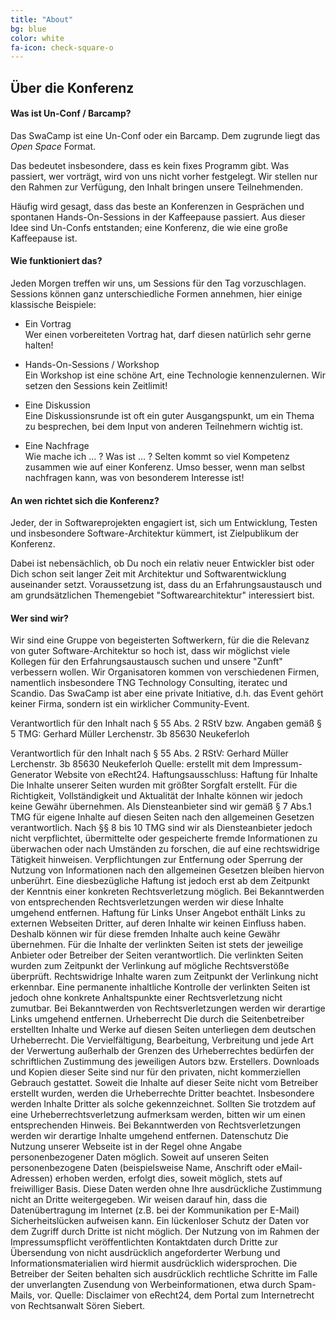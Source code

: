 ```yaml
---
title: "About"
bg: blue
color: white
fa-icon: check-square-o
---
```


## Über die Konferenz

#### Was ist Un-Conf / Barcamp?

Das SwaCamp ist eine Un-Conf oder ein Barcamp. Dem zugrunde liegt das *Open Space* Format.

Das bedeutet insbesondere, dass es kein fixes Programm gibt. Was passiert, wer vorträgt, wird von uns nicht 
vorher festgelegt. Wir stellen nur den Rahmen zur Verfügung, den Inhalt bringen unsere Teilnehmenden.

Häufig wird gesagt, dass das beste an Konferenzen in Gesprächen und spontanen Hands-On-Sessions in der Kaffeepause 
passiert. Aus dieser Idee sind Un-Confs entstanden; eine Konferenz, die wie eine große Kaffeepause ist.

#### Wie funktioniert das?

Jeden Morgen treffen wir uns, um Sessions für den Tag vorzuschlagen.
Sessions können ganz unterschiedliche Formen annehmen, hier einige klassische Beispiele:

* Ein Vortrag<br/>
Wer einen vorbereiteten Vortrag hat, darf diesen natürlich sehr gerne halten!

* Hands-On-Sessions / Workshop<br/>
Ein Workshop ist eine schöne Art, eine Technologie kennenzulernen.
Wir setzen den Sessions kein Zeitlimit!

* Eine Diskussion<br/>
Eine Diskussionsrunde ist oft ein guter Ausgangspunkt, um ein Thema zu besprechen, 
bei dem Input von anderen Teilnehmern wichtig ist.

* Eine Nachfrage<br/>
Wie mache ich ... ? Was ist ... ? Selten kommt so viel Kompetenz zusammen wie auf einer Konferenz. 
Umso besser, wenn man selbst nachfragen kann, was von besonderem Interesse ist!

#### An wen richtet sich die Konferenz?

Jeder, der in Softwareprojekten engagiert ist, sich um Entwicklung, Testen und insbesondere Software-Architektur kümmert,
ist Zielpublikum der Konferenz.

Dabei ist nebensächlich, ob Du noch ein relativ neuer Entwickler bist oder Dich schon seit langer Zeit mit Architektur
und Softwarentwicklung auseinander setzt. Voraussetzung ist, dass du an Erfahrungsaustausch und am grundsätzlichen
Themengebiet "Softwarearchitektur" interessiert bist.

#### Wer sind wir?

Wir sind eine Gruppe von begeisterten Softwerkern, für die die Relevanz von guter Software-Architektur so hoch ist, dass wir möglichst viele Kollegen für den Erfahrungsaustausch suchen und unsere "Zunft" verbessern wollen.
Wir Organisatoren kommen von verschiedenen Firmen, namentlich insbesondere TNG Technology Consulting, iteratec und Scandio. Das SwaCamp ist aber eine private Initiative, d.h. das Event gehört keiner Firma, sondern ist ein wirklicher Community-Event.

Verantwortlich für den Inhalt nach § 55 Abs. 2 RStV bzw. Angaben gemäß § 5 TMG:
Gerhard Müller
Lerchenstr. 3b
85630 Neukeferloh

Verantwortlich für den Inhalt nach § 55 Abs. 2 RStV:
Gerhard Müller
Lerchenstr. 3b
85630 Neukeferloh 
Quelle: erstellt mit dem Impressum-Generator Website von eRecht24.
Haftungsausschluss:
Haftung für Inhalte
Die Inhalte unserer Seiten wurden mit größter Sorgfalt erstellt. Für die Richtigkeit, Vollständigkeit und Aktualität der Inhalte können wir jedoch keine Gewähr übernehmen. Als Diensteanbieter sind wir gemäß § 7 Abs.1 TMG für eigene Inhalte auf diesen Seiten nach den allgemeinen Gesetzen verantwortlich. Nach §§ 8 bis 10 TMG sind wir als Diensteanbieter jedoch nicht verpflichtet, übermittelte oder gespeicherte fremde Informationen zu überwachen oder nach Umständen zu forschen, die auf eine rechtswidrige Tätigkeit hinweisen. Verpflichtungen zur Entfernung oder Sperrung der Nutzung von Informationen nach den allgemeinen Gesetzen bleiben hiervon unberührt. Eine diesbezügliche Haftung ist jedoch erst ab dem Zeitpunkt der Kenntnis einer konkreten Rechtsverletzung möglich. Bei Bekanntwerden von entsprechenden Rechtsverletzungen werden wir diese Inhalte umgehend entfernen.
Haftung für Links
Unser Angebot enthält Links zu externen Webseiten Dritter, auf deren Inhalte wir keinen Einfluss haben. Deshalb können wir für diese fremden Inhalte auch keine Gewähr übernehmen. Für die Inhalte der verlinkten Seiten ist stets der jeweilige Anbieter oder Betreiber der Seiten verantwortlich. Die verlinkten Seiten wurden zum Zeitpunkt der Verlinkung auf mögliche Rechtsverstöße überprüft. Rechtswidrige Inhalte waren zum Zeitpunkt der Verlinkung nicht erkennbar. Eine permanente inhaltliche Kontrolle der verlinkten Seiten ist jedoch ohne konkrete Anhaltspunkte einer Rechtsverletzung nicht zumutbar. Bei Bekanntwerden von Rechtsverletzungen werden wir derartige Links umgehend entfernen.
Urheberrecht
Die durch die Seitenbetreiber erstellten Inhalte und Werke auf diesen Seiten unterliegen dem deutschen Urheberrecht. Die Vervielfältigung, Bearbeitung, Verbreitung und jede Art der Verwertung außerhalb der Grenzen des Urheberrechtes bedürfen der schriftlichen Zustimmung des jeweiligen Autors bzw. Erstellers. Downloads und Kopien dieser Seite sind nur für den privaten, nicht kommerziellen Gebrauch gestattet. Soweit die Inhalte auf dieser Seite nicht vom Betreiber erstellt wurden, werden die Urheberrechte Dritter beachtet. Insbesondere werden Inhalte Dritter als solche gekennzeichnet. Sollten Sie trotzdem auf eine Urheberrechtsverletzung aufmerksam werden, bitten wir um einen entsprechenden Hinweis. Bei Bekanntwerden von Rechtsverletzungen werden wir derartige Inhalte umgehend entfernen.
Datenschutz
Die Nutzung unserer Webseite ist in der Regel ohne Angabe personenbezogener Daten möglich. Soweit auf unseren Seiten personenbezogene Daten (beispielsweise Name, Anschrift oder eMail-Adressen) erhoben werden, erfolgt dies, soweit möglich, stets auf freiwilliger Basis. Diese Daten werden ohne Ihre ausdrückliche Zustimmung nicht an Dritte weitergegeben.
Wir weisen darauf hin, dass die Datenübertragung im Internet (z.B. bei der Kommunikation per E-Mail) Sicherheitslücken aufweisen kann. Ein lückenloser Schutz der Daten vor dem Zugriff durch Dritte ist nicht möglich.
Der Nutzung von im Rahmen der Impressumspflicht veröffentlichten Kontaktdaten durch Dritte zur Übersendung von nicht ausdrücklich angeforderter Werbung und Informationsmaterialien wird hiermit ausdrücklich widersprochen. Die Betreiber der Seiten behalten sich ausdrücklich rechtliche Schritte im Falle der unverlangten Zusendung von Werbeinformationen, etwa durch Spam-Mails, vor. 
Quelle: Disclaimer von eRecht24, dem Portal zum Internetrecht von Rechtsanwalt Sören Siebert.
